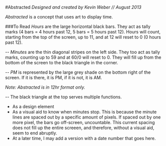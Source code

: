 #Abstracted
*Designed and created by Kevin Weber // August 2013*

*Abstracted* is a concept that uses art to display time.


###To Read
*Hours* are the large horizontal black bars. They act as tally marks (4 bars = 4 hours past 12, 5 bars = 5 hours past 12). Hours will count, starting from the top of the screen, up to 11, and at 12 will reset to 0 (0 hours past 12).

--
*Minutes* are the thin diagonal stripes on the left side. They too act as tally marks, counting up to 59 and at 60/0 will reset to 0. They will fill up from the bottom of the screen to the black triangle in the corner.

--
*PM* is represented by the large grey shade on the bottom right of the screen. If it is there, it is PM, if it is not, it is AM.

*Note: Abstracted is in 12hr format only.*

--
The black triangle at the top serves multiple functions.
- As a design element
- As a visual aid to know when minutes stop. This is because the minute lines are spaced out by a specific amount of pixels. If spaced out by one more pixel, the bars go off-screen, uncountable. This current spacing does not fill up the entire screeen, and therefore, without a visual aid, seem to end abruptly.
- At a later time, I may add a version with a date number that goes here.
